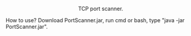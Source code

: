 <p><center>TCP port scanner.</center> 
<p>How to use? Download PortScanner.jar, run cmd or bash, type "java -jar PortScanner.jar".
